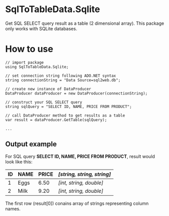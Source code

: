 # SqlToTableData.Sqlite
Get SQL SELECT query result as a table (2 dimensional array). This package only works with SQLite databases.

# How to use

```
// import package
using SqlToTableData.Sqlite;

// set connection string following ADO.NET syntax
string connectionString = "Data Source=sql2web.db";

// create new instance of DataProducer
DataProducer dataProducer = new DataProducer(connectionString);

// construct your SQL SELECT query
string sqlQuery = "SELECT ID, NAME, PRICE FROM PRODUCT";

// call DataProducer method to get results as a table
var result = dataProducer.GetTable(sqlQuery);

...

```


## Output example

For SQL query **SELECT ID, NAME, PRICE FROM PRODUCT**, result would look like this:

| ID | NAME  | PRICE | *[string, string, string]* |
| -- | ----- | ----- | ------------------------ |
|  1 | Eggs  |  6.50 | *[int, string, double]*    |
|  2 | Milk  |  9.20 | *[int, string, double]*    |

The first row (result[0]) conains array of strings representing column names.




